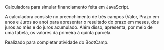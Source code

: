 Calculadora para simular financiamento feita em JavaScript. 

A calculadora consiste no preenchimento de três campos (Valor, Prazo em anos e Juros ao ano) para apresentar o resultado do prazo em meses, dos juros ao mês
e do juros acumulado. Além disso, apresenta, por meio de uma tabela, os valores da primeira à quinta parcela.

Realizado para completar atividade do BootCamp.
